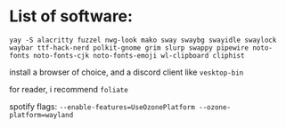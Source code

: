 # List of software:

```
yay -S alacritty fuzzel nwg-look mako sway swaybg swayidle swaylock waybar ttf-hack-nerd polkit-gnome grim slurp swappy pipewire noto-fonts noto-fonts-cjk noto-fonts-emoji wl-clipboard cliphist
```
install a browser of choice, and a discord client like `vesktop-bin`

for reader, i recommend `foliate`

spotify flags: `--enable-features=UseOzonePlatform --ozone-platform=wayland`
